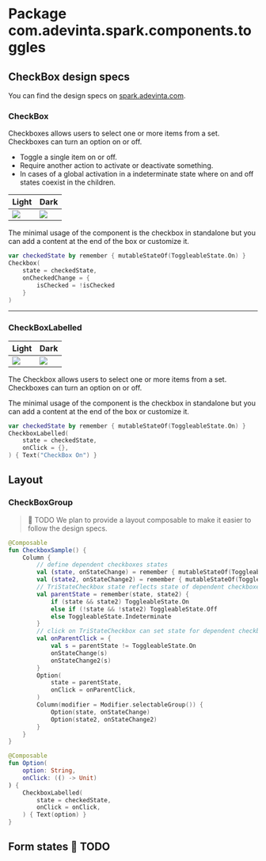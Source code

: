 # Package com.adevinta.spark.components.toggles

## CheckBox design specs

You can find the design specs
on [spark.adevinta.com](https://spark.adevinta.com/1186e1705/p/76f5a8-checkbox/b/98915d).

### CheckBox

Checkboxes allows users to select one or more items from a set. Checkboxes can turn an option on or
off.

- Toggle a single item on or off.
- Require another action to activate or deactivate something.
- In cases of a global activation in a indeterminate state where on and off states coexist in the children.

| Light                                                                                                                                                                      | Dark                                                                                                                                                                      |
|----------------------------------------------------------------------------------------------------------------------------------------------------------------------------|---------------------------------------------------------------------------------------------------------------------------------------------------------------------------|
| ![](../../../../../../../../../spark-screenshot-testing/src/test/snapshots/images/com.adevinta.spark_PreviewScreenshotTests_preview_tests_toggles_checkbox_part_light.png) | ![](../../../../../../../../../spark-screenshot-testing/src/test/snapshots/images/com.adevinta.spark_PreviewScreenshotTests_preview_tests_toggles_checkbox_part_dark.png) |


The minimal usage of the component is the checkbox in standalone but you can add a content at the
end of the box or customize it.

```kotlin
var checkedState by remember { mutableStateOf(ToggleableState.On) }
Checkbox(
    state = checkedState,
    onCheckedChange = {
        isChecked = !isChecked
    }
)
```

---

### CheckBoxLabelled

| Light                                                                                                                                                                              | Dark                                                                                                                                                                              |
|------------------------------------------------------------------------------------------------------------------------------------------------------------------------------------|-----------------------------------------------------------------------------------------------------------------------------------------------------------------------------------|
| ![](../../../../../../../../../spark-screenshot-testing/src/test/snapshots/images/com.adevinta.spark_PreviewScreenshotTests_preview_tests_toggles_checkboxlabelled_part_light.png) | ![](../../../../../../../../../spark-screenshot-testing/src/test/snapshots/images/com.adevinta.spark_PreviewScreenshotTests_preview_tests_toggles_checkboxlabelled_part_dark.png) |

The Checkbox allows users to select one or more items from a set. Checkboxes can turn an option on
or off.

The minimal usage of the component is the checkbox in standalone but you can add a content at the
end of the box or customize it.

```kotlin
var checkedState by remember { mutableStateOf(ToggleableState.On) }
CheckboxLabelled(
    state = checkedState,
    onClick = {},
) { Text("CheckBox On") }
```

## Layout

### CheckBoxGroup

> 🚀 TODO
> We plan to provide a layout composable to make it easier to follow the design specs.

```kotlin
@Composable
fun CheckboxSample() {
    Column {
        // define dependent checkboxes states
        val (state, onStateChange) = remember { mutableStateOf(ToggleableState.On) }
        val (state2, onStateChange2) = remember { mutableStateOf(ToggleableState.On) }
        // TriStateCheckbox state reflects state of dependent checkboxes
        val parentState = remember(state, state2) {
            if (state && state2) ToggleableState.On
            else if (!state && !state2) ToggleableState.Off
            else ToggleableState.Indeterminate
        }
        // click on TriStateCheckbox can set state for dependent checkboxes
        val onParentClick = {
            val s = parentState != ToggleableState.On
            onStateChange(s)
            onStateChange2(s)
        }
        Option(
            state = parentState,
            onClick = onParentClick,
        )
        Column(modifier = Modifier.selectableGroup()) {
            Option(state, onStateChange)
            Option(state2, onStateChange2)
        }
    }
}

@Composable
fun Option(
    option: String,
    onClick: (() -> Unit)
) {
    CheckboxLabelled(
        state = checkedState,
        onClick = onClick,
    ) { Text(option) }
}
```

## Form states 🚀 TODO
